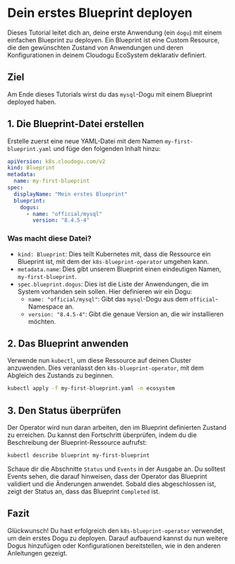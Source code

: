 # Dein erstes Blueprint deployen

Dieses Tutorial leitet dich an, deine erste Anwendung (ein `dogu`) mit einem einfachen Blueprint zu deployen. Ein Blueprint ist eine Custom Resource, die den gewünschten Zustand von Anwendungen und deren Konfigurationen in deinem Cloudogu EcoSystem deklarativ definiert.

## Ziel

Am Ende dieses Tutorials wirst du das `mysql`-Dogu mit einem Blueprint deployed haben.

## 1. Die Blueprint-Datei erstellen

Erstelle zuerst eine neue YAML-Datei mit dem Namen `my-first-blueprint.yaml` und füge den folgenden Inhalt hinzu:

```yaml
apiVersion: k8s.cloudogu.com/v2
kind: Blueprint
metadata:
  name: my-first-blueprint
spec:
  displayName: "Mein erstes Blueprint"
  blueprint:
    dogus:
      - name: "official/mysql"
        version: "8.4.5-4"
```

### Was macht diese Datei?

*   `kind: Blueprint`: Dies teilt Kubernetes mit, dass die Ressource ein Blueprint ist, mit dem der `k8s-blueprint-operator` umgehen kann.
*   `metadata.name`: Dies gibt unserem Blueprint einen eindeutigen Namen, `my-first-blueprint`.
*   `spec.blueprint.dogus`: Dies ist die Liste der Anwendungen, die im System vorhanden sein sollen. Hier definieren wir ein Dogu:
    *   `name: "official/mysql"`: Gibt das `mysql`-Dogu aus dem `official`-Namespace an.
    *   `version: "8.4.5-4"`: Gibt die genaue Version an, die wir installieren möchten.

## 2. Das Blueprint anwenden

Verwende nun `kubectl`, um diese Ressource auf deinen Cluster anzuwenden. Dies veranlasst den `k8s-blueprint-operator`, mit dem Abgleich des Zustands zu beginnen.

```bash
kubectl apply -f my-first-blueprint.yaml -n ecosystem
```

## 3. Den Status überprüfen

Der Operator wird nun daran arbeiten, den im Blueprint definierten Zustand zu erreichen. Du kannst den Fortschritt überprüfen, indem du die Beschreibung der Blueprint-Ressource aufrufst:

```bash
kubectl describe blueprint my-first-blueprint
```

Schaue dir die Abschnitte `Status` und `Events` in der Ausgabe an. Du solltest Events sehen, die darauf hinweisen, dass der Operator das Blueprint validiert und die Änderungen anwendet. Sobald dies abgeschlossen ist, zeigt der Status an, dass das Blueprint `Completed` ist.

## Fazit

Glückwunsch! Du hast erfolgreich den `k8s-blueprint-operator` verwendet, um dein erstes Dogu zu deployen. Darauf aufbauend kannst du nun weitere Dogus hinzufügen oder Konfigurationen bereitstellen, wie in den anderen Anleitungen gezeigt.
